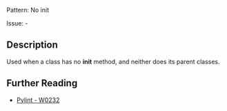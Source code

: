 Pattern: No init

Issue: -

## Description

Used when a class has no __init__ method, and neither does its parent classes.

## Further Reading

* [Pylint - W0232](http://pylint-messages.wikidot.com/messages:w0232)
